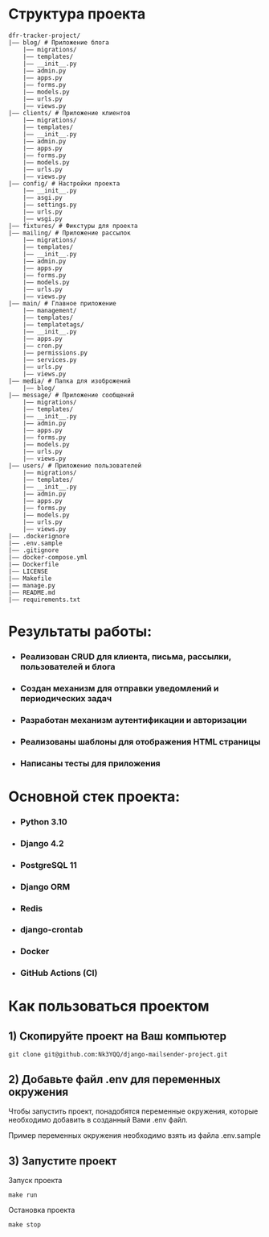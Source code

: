 # Структура проекта
```
dfr-tracker-project/
|—— blog/ # Приложение блога
    |—— migrations/
    |—— templates/
    |—— __init__.py
    |—— admin.py
    |—— apps.py
    |—— forms.py
    |—— models.py
    |—— urls.py
    |—— views.py
|—— clients/ # Приложение клиентов
    |—— migrations/
    |—— templates/
    |—— __init__.py
    |—— admin.py
    |—— apps.py
    |—— forms.py
    |—— models.py
    |—— urls.py
    |—— views.py
|—— config/ # Настройки проекта
    |—— __init__.py
    |—— asgi.py
    |—— settings.py
    |—— urls.py
    |—— wsgi.py
|—— fixtures/ # Фикстуры для проекта
|—— mailing/ # Приложение рассылок
    |—— migrations/
    |—— templates/
    |—— __init__.py
    |—— admin.py
    |—— apps.py
    |—— forms.py
    |—— models.py
    |—— urls.py
    |—— views.py
|—— main/ # Главное приложение
    |—— management/ 
    |—— templates/
    |—— templatetags/
    |—— __init__.py
    |—— apps.py
    |—— cron.py
    |—— permissions.py
    |—— services.py
    |—— urls.py
    |—— views.py
|—— media/ # Папка для изоброжений
    |—— blog/
|—— message/ # Приложение сообщений
    |—— migrations/
    |—— templates/
    |—— __init__.py
    |—— admin.py
    |—— apps.py
    |—— forms.py
    |—— models.py
    |—— urls.py
    |—— views.py
|—— users/ # Приложение пользователей
    |—— migrations/
    |—— templates/
    |—— __init__.py
    |—— admin.py
    |—— apps.py
    |—— forms.py
    |—— models.py
    |—— urls.py
    |—— views.py
|—— .dockerignore
|—— .env.sample
|—— .gitignore
|—— docker-compose.yml
|—— Dockerfile
|—— LICENSE
|—— Makefile
|—— manage.py
|—— README.md
|—— requirements.txt
```

# Результаты работы:
- ### Реализован CRUD для клиента, письма, рассылки, пользователей и блога
- ### Создан механизм для отправки уведомлений и периодических задач
- ### Разработан механизм аутентификации и авторизации
- ### Реализованы шаблоны для отображения HTML страницы
- ### Написаны тесты для приложения

# Основной стек проекта:
- ### Python 3.10
- ### Django 4.2
- ### PostgreSQL 11
- ### Django ORM
- ### Redis
- ### django-crontab
- ### Docker
- ### GitHub Actions (CI)

# Как пользоваться проектом

## 1) Скопируйте проект на Ваш компьютер
```
git clone git@github.com:Nk3YQQ/django-mailsender-project.git
```

## 2) Добавьте файл .env для переменных окружения
Чтобы запустить проект, понадобятся переменные окружения, которые необходимо добавить в созданный Вами .env файл.

Пример переменных окружения необходимо взять из файла .env.sample

## 3) Запустите проект

Запуск проекта
```
make run
```

Остановка проекта
```
make stop
```

